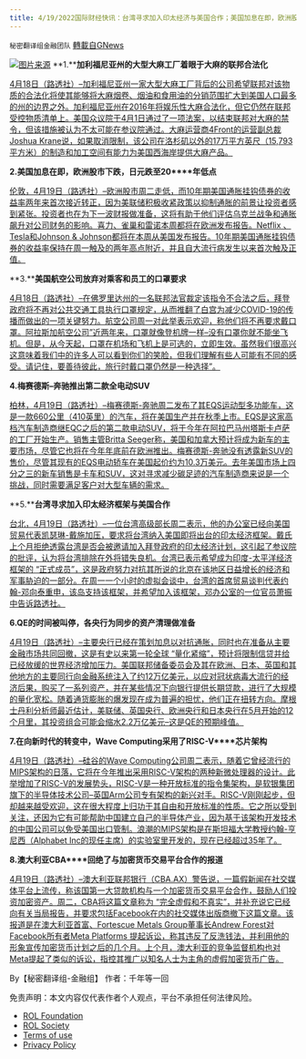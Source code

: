 ```yaml
---
title: 4/19/2022国际财经快讯：台湾寻求加入印太经济与美国合作；美国加息在即，欧洲股市下跌
---
```

`秘密翻译组金融团队` [轉載自GNews](https://gnews.org/zh-hans/2373645/)

![](https://assets.gnews.org/wp-content/uploads/2022/04/图片1-124.png)[图片来源](https://www.reuters.com)
**1.****加利福尼亚州的大型大麻工厂着眼于大麻的联邦合法化**

[4月18日（路透社）–加利福尼亚州一家大型大麻工厂背后的公司希望联邦对该物质的合法化将使其能够将大麻烟卷、烟油和食用油的分销范围扩大到美国人口最多的州的边界之外。加利福尼亚州在2016年将娱乐性大麻合法化，但它仍然在联邦受控物质清单上。美国众议院于4月1日通过了一项法案，以结束联邦对大麻的禁令，但该措施被认为不太可能在参议院通过。大麻运营商4Front的运营副总裁Joshua Krane说，如果取消限制，该公司在洛杉矶以外的17万平方英尺（15,793平方米）的制造和加工空间有能力为美国西海岸提供大麻产品。](https://www.reuters.com/world/us/california-cannabis-mega-factory-eyes-federal-legalization-weed-2022-04-18/)

**2.****美国加息在即，欧洲股市下跌，日元跌至****20****年低点**

[伦敦，4月19日（路透社）–欧洲股市周二走低，而10年期美国通胀挂钩债券的收益率两年来首次接近转正，因为美联储积极收紧政策以抑制通胀的前景让投资者感到紧张。投资者也在为下一波财报做准备，这将有助于他们评估乌克兰战争和通胀飙升对公司财务的影响。喜力、雀巢和雷诺本周都将在欧洲发布报告。Netflix 、Tesla和Johnson & Johnson都将在本周从美国发布报告。10年期美国通胀挂钩债券的收益率保持在周一触及的两年高点附近，并且自大流行病发生以来首次触及正值。](https://www.reuters.com/business/global-markets-wrapup-1-2022-04-19/)

**3.****美国航空公司放弃对乘客和员工的口罩要求**

[4月18日（路透社）–在佛罗里达州的一名联邦法官裁定该指令不合法之后，拜登政府将不再对公共交通工具执行口罩规定，从而推翻了白宫为减少COVID-19的传播而做出的一项关键努力。航空公司周一对此举表示欢迎，称他们将不再要求戴口罩。阿拉斯加航空公司”近两年来，口罩就像登机牌一样–没有口罩你就不能坐飞机。但是，从今天起，口罩在机场和飞机上是可选的，立即生效。虽然我们很高兴这意味着我们中的许多人可以看到你们的笑脸，但我们理解有些人可能有不同的感受。请记住，要善待彼此，旅行时戴口罩仍然是一种选择”。](https://www.reuters.com/business/aerospace-defense/us-airlines-drop-mask-requirements-passengers-employees-2022-04-19/)

**4.****梅赛德斯****–****奔驰推出第二款全电动****SUV**

[柏林，4月19日（路透社）–梅赛德斯-奔驰周二发布了其EQS运动型多功能车，这是一款660公里（410英里）的汽车，将在美国生产并在秋季上市。EQS是这家高档汽车制造商继EQC之后的第二款电动SUV，将于今年在阿拉巴马州塔斯卡卢萨的工厂开始生产。销售主管Britta Seeger称，美国和加拿大预计将成为新车的主要市场，尽管它也将在今年年底前在欧洲推出。梅赛德斯-奔驰没有透露新SUV的售价，尽管其现有的EQS电动轿车在美国起价约为10.3万美元。去年美国市场上四分之三的新车销售是卡车和SUV，这对寻求减少碳足迹的汽车制造商来说是一个挑战，同时需要满足客户对大型车辆的需求。](https://www.reuters.com/business/autos-transportation/mercedes-benz-launches-second-all-electric-suv-2022-04-19/)

**5.****台湾寻求加入印太经济框架与美国合作**

[台北，4月19日（路透社）–一位台湾高级部长周二表示，他的办公室已经向美国贸易代表凯瑟琳-戴施加压，要求将台湾纳入美国即将出台的印太经济框架。戴氏上个月拒绝透露台湾是否会被邀请加入拜登政府的印太经济计划，这引起了参议院的批评，认为将台湾排除在外将错失良机。台湾已表示希望成为印度-太平洋经济框架的 “正式成员”，这是政府努力对抗其所说的北京在该地区日益增长的经济和军事胁迫的一部分。在周一一个小时的虚拟会谈中，台湾的首席贸易谈判代表约翰-邓向泰重申，该岛支持该框架，并希望加入该框架，邓办公室的一位官员萧振中告诉路透社。](https://www.reuters.com/world/asia-pacific/taiwan-seeks-indo-pacific-economic-framework-membership-with-us-2022-04-19/)

**6.****QE****的时间被叫停，****各****央行为同步的资产清理做准备**

[4月19日（路透社）–主要央行已经在策划加息以对抗通胀，同时也在准备从主要金融市场共同回撤，这是有史以来第一轮全球 “量化紧缩”，预计将限制信贷并给已经放缓的世界经济增加压力。美国联邦储备委员会及其在欧洲、日本、英国和其他地方的主要同行向金融系统注入了约12万亿美元，以应对冠状病毒大流行的经济后果，购买了一系列资产，并在某些情况下向银行提供长期贷款，进行了大规模的量化宽松。随着通货膨胀的爆发现在成为普遍的担忧，他们正在扭转方向。摩根士丹利分析师最近估计，美联储、英国央行、欧洲央行和日本央行在5月开始的12个月里，其投资组合可能会缩水2.2万亿美元–这是QE的预期峰值。](https://www.reuters.com/business/calling-time-qe-central-banks-prep-synchronized-asset-cull-2022-04-19/)

**7.****在向新时代的转变中，****Wave Computing****采用了****RISC-V****芯片架构**

[4月19日（路透社）–硅谷的Wave Computing公司周二表示，随着它曾经流行的MIPS架构的日落，它将在今年推出采用RISC-V架构的两种新微处理器的设计。此举增加了RISC-V的发展势头，RISC-V是一种开放标准的指令集架构，是软银集团旗下的半导体技术公司–英国Arm公司专有架构的新兴对手。RISC-V刚刚起步，但却越来越受欢迎，这在很大程度上归功于其自由和开放标准的性质。它之所以受到关注，还因为它有可能帮助中国建立自己的半导体产业，因为基于该架构开发技术的中国公司可以免受美国出口管制。浪潮的MIPS架构是在斯坦福大学教授约翰-亨尼西（Alphabet Inc的现任主席）的实验室里开发的，现在已经超过35年了。](https://www.reuters.com/technology/shift-new-era-wave-computing-adopts-risc-v-chip-architecture-2022-04-19/)

**8.****澳大利亚****CBA****回绝了与加密货币交易平台合作的报道**

[4月19日（路透社）–澳大利亚联邦银行（CBA.AX）警告说，一篇假新闻在社交媒体平台上流传，称该国第一大贷款机构与一个加密货币交易平台合作，鼓励人们投资加密资产。周二，CBA将这篇文章称为 “完全虚假和不真实”，并补充说它已经向有关当局报告，并要求包括Facebook在内的社交媒体出版商撤下这篇文章。该报道是在澳大利亚首富、Fortescue Metals Group董事长Andrew Forest对Facebook所有者Meta Platforms 提起诉讼，称其违反了反洗钱法，并利用他的形象宣传加密货币计划之后的几个月。上个月，澳大利亚的竞争监督机构也对Meta提起了类似的诉讼，指控其推广以知名人士为主角的虚假加密货币广告。](https://www.reuters.com/business/australias-cba-rebuffs-reports-partnership-with-crypto-trading-platform-2022-04-19/)

By【秘密翻译组-金融组】
作者：千年等一回

 

免责声明：本文内容仅代表作者个人观点，平台不承担任何法律风险。

- [ROL Foundation](https://rolfoundation.org/)
- [ROL Society](https://rolsociety.org/)
- [Terms of use](https://gnews.org/terms-of-use-3/)
- [Privacy Policy](https://gnews.org/privacy-policy/)
